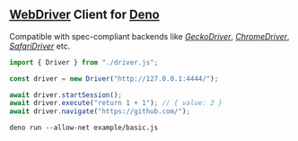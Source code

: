 ## [WebDriver](https://www.w3.org/TR/webdriver/) Client for [Deno](https://deno.land/)

Compatible with spec-compliant backends like
[_GeckoDriver_](https://github.com/mozilla/geckodriver/),
[_ChromeDriver_](https://sites.google.com/a/chromium.org/chromedriver/),
[_SafariDriver_](https://developer.apple.com/documentation/webkit/testing_with_webdriver_in_safari)
etc.

```javascript
import { Driver } from "./driver.js";

const driver = new Driver("http://127.0.0.1:4444/");

await driver.startSession();
await driver.execute("return 1 + 1"); // { value: 2 }
await driver.navigate("https://github.com/");
```

```shell
deno run --allow-net example/basic.js
```
